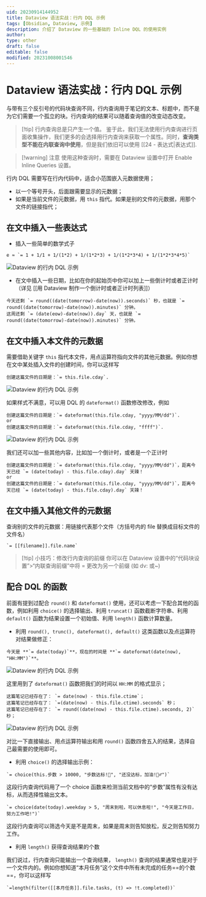 ```yaml
---
uid: 20230914144952
title: Dataview 语法实战：行内 DQL 示例
tags: [Obsidian, Dataview, 示例]
description: 介绍了 Dataview 的一些基础的 Inline DQL 的使用实例
author: 
type: other
draft: false
editable: false
modified: 20231008001546
---
```


# Dataview 语法实战：行内 DQL 示例

与带有三个反引号的代码块查询不同，行内查询用于笔记的文本、标题中，而不是为它们需要一个孤立的块。行内查询的结果可以随着查询值的改变动态改变。

> [!tip] 行内查询总是只产生一个值。
> 鉴于此，我们无法使用行内查询进行页面收集操作，我们更多的会选择用行内查询来获取一个属性。同时，**查询类型不能在内联查询中使用**，但是我们依旧可以使用 [[24 - 表达式|表达式]].

> [!warning] 注意
> 使用这种查询时，需要在 Dataview 设置中打开 Enable Inline Queries 设置。

行内 DQL 需要写在行内代码中，适合小范围嵌入元数据使用；

- 以一个等号开头，后面跟需要显示的元数据；
- 如果是当前文件的元数据，用 `this` 指代。如果是别的文件的元数据，用那个文件的链接指代；

## 在文中插入一些表达式

- 插入一些简单的数学式子

```
e ≈ `= 1 + 1/1 + 1/(1*2) + 1/(1*2*3) + 1/(1*2*3*4) + 1/(1*2*3*4*5)`
```

![Dataview 的行内 DQL 示例](https://cdn.pkmer.cn/images/Pasted%20image%2020230914212150.png!pkmer)

- 在文中插入一些日期，比如在你的起始页中你可以加上一些倒计时或者正计时（详见 [[用 Dataview 制作一个倒计时或者正计时列表]]）

```
今天还剩 `= round((date(tomorrow)-date(now)).seconds)` 秒，也就是 `= round((date(tomorrow)-date(now)).minutes)` 分钟。
这周还剩 `= (date(eow)-date(now)).day` 天，也就是 `= round((date(tomorrow)-date(now)).minutes)` 分钟。
```

## 在文中插入本文件的元数据

需要借助关键字 `this` 指代本文件，用点运算符指向文件的其他元数据。例如你想在文中某处插入文件的创建时间，你可以这样写

```
创建这篇文件的日期是：`= this.file.cday`.
```

![Dataview 的行内 DQL 示例](https://cdn.pkmer.cn/images/Pasted%20image%2020230914210037.png!pkmer)

如果样式不满意，可以用 DQL 的 `dateformat()` 函数修改修改，例如

```
创建这篇文件的日期是：`= dateformat(this.file.cday, "yyyy/MM/dd")`.
or
创建这篇文件的日期是：`= dateformat(this.file.cday, "ffff")`.
```

![Dataview 的行内 DQL 示例](https://cdn.pkmer.cn/images/Pasted%20image%2020230914210058.png!pkmer)

我们还可以加一些其他内容，比如加一个倒计时，或者是一个正计时

```
创建这篇文件的日期是：`= dateformat(this.file.cday, "yyyy/MM/dd")`，距离今天已经 `= (date(today) - this.file.cday).day` 天辣！
or
创建这篇文件的日期是：`= dateformat(this.file.cday, "yyyy/MM/dd")`，距离今天已经 `= (date(today) - this.file.cday).day` 天辣！
```

## 在文中插入其他文件的元数据

查询别的文件的元数据：用链接代表那个文件（方括号内的 file 替换成目标文件的文件名）

```
`= [[filename]].file.name`
```

> [!tip] 小技巧：修改行内查询的前缀
> 你可以在 Dataview 设置中的“代码块设置”>“内联查询前缀”中将 = 更改为另一个前缀 (如 dv: 或~)

## 配合 DQL 的函数

前面有提到过配合 `round()` 和 `dateformat()` 使用，还可以考虑一下配合其他的函数，例如利用 `choice()` 的选择输出、利用 `truncat()` 函数截断字符串、利用 `default()` 函数为结果设置一个初始值、利用 `length()` 函数计算数量。

- 利用 `round(), trunc(), dateformat(), default()` 这类函数以及点运算符对结果做修正：

```
今天是 **`= date(today)`**，现在的时间是 **`= dateformat(date(now), "HH:MM")`**。
```

![Dataview 的行内 DQL 示例](https://cdn.pkmer.cn/images/Pasted%20image%2020230916135258.png!pkmer)

这里用到了 `dateformat()` 函数把我们的时间以 `HH:MM` 的格式显示；

```
这篇笔记已经存在了： `= date(now) - this.file.ctime`；
这篇笔记已经存在了： `=(date(now) - this.file.ctime).seconds` 秒；
这篇笔记已经存在了： `= round((date(now) - this.file.ctime).seconds, 2)` 秒；
```

![Dataview 的行内 DQL 示例](https://cdn.pkmer.cn/images/Pasted%20image%2020230916140101.png!pkmer)

对比一下直接输出、用点运算符输出和用 `round()` 函数四舍五入的结果，选择自己最需要的使用即可。

- 利用 `choice()` 的选择输出示例：

```
`= choice(this.步数 > 10000, "步数达标!🤩", "还没达标，加油!🏃‍♂️")`
```

这段行内查询代码用了一个 choice 函数来检测当前文档中的“步数”属性有没有达标，从而选择性输出文本。

```
`= choice(date(today).weekday > 5, "周末到啦，可以休息啦!", "今天是工作日，努力工作吧!")`
```

这段行内查询可以筛选今天是不是周末，如果是周末则告知放松，反之则告知努力工作。

- 利用 `length()` 获得查询结果的个数

我们说过，行内查询只能输出一个查询结果， `length()` 查询的结果通常也是对于一个文件内的。例如你想知道“本月任务”这个文件中所有未完成的任务==的个数==，你可以这样写

```
`=length(filter([[本月任务]].file.tasks, (t) => !t.completed))`
```
